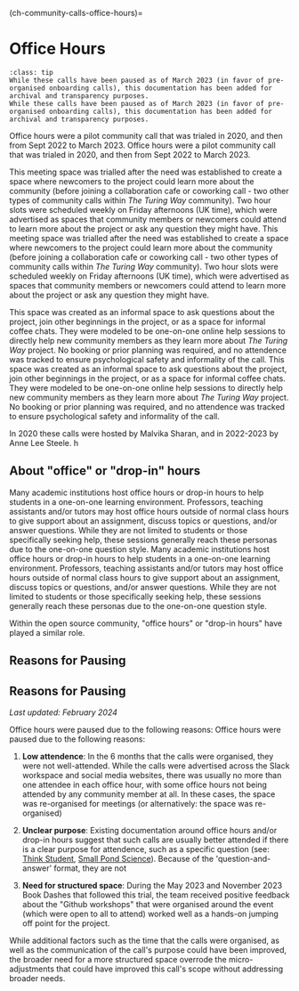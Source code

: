 (ch-community-calls-office-hours)=
# Office Hours

```{admonition} Note
:class: tip
While these calls have been paused as of March 2023 (in favor of pre-organised onboarding calls), this documentation has been added for archival and transparency purposes.
While these calls have been paused as of March 2023 (in favor of pre-organised onboarding calls), this documentation has been added for archival and transparency purposes.
```

Office hours were a pilot community call that was trialed in 2020, and then from Sept 2022 to March 2023. 
Office hours were a pilot community call that was trialed in 2020, and then from Sept 2022 to March 2023. 

This meeting space was trialled after the need was established to create a space where newcomers to the project could learn more about the community (before joining a collaboration cafe or coworking call - two other types of community calls within _The Turing Way_ community). 
Two hour slots were scheduled weekly on Friday afternoons (UK time), which were advertised as spaces that community members or newcomers could attend to learn more about the project or ask any question they might have.
This meeting space was trialled after the need was established to create a space where newcomers to the project could learn more about the community (before joining a collaboration cafe or coworking call - two other types of community calls within _The Turing Way_ community). 
Two hour slots were scheduled weekly on Friday afternoons (UK time), which were advertised as spaces that community members or newcomers could attend to learn more about the project or ask any question they might have.

This space was created as an informal space to ask questions about the project, join other beginnings in the project, or as a space for informal coffee chats. 
They were modeled to be one-on-one online help sessions to directly help new community members as they learn more about _The Turing Way_ project. 
No booking or prior planning was required, and no attendence was tracked to ensure psychological safety and informality of the call.
This space was created as an informal space to ask questions about the project, join other beginnings in the project, or as a space for informal coffee chats. 
They were modeled to be one-on-one online help sessions to directly help new community members as they learn more about _The Turing Way_ project. 
No booking or prior planning was required, and no attendence was tracked to ensure psychological safety and informality of the call.

In 2020 these calls were hosted by Malvika Sharan, and in 2022-2023 by Anne Lee Steele.  h

## About "office" or "drop-in" hours

Many academic institutions host office hours or drop-in hours to help students in a one-on-one learning environment.
Professors, teaching assistants and/or tutors may host office hours outside of normal class hours to give support about an assignment, discuss topics or questions, and/or answer questions.
While they are not limited to students or those specifically seeking help, these sessions generally reach these personas due to the one-on-one question style.
Many academic institutions host office hours or drop-in hours to help students in a one-on-one learning environment.
Professors, teaching assistants and/or tutors may host office hours outside of normal class hours to give support about an assignment, discuss topics or questions, and/or answer questions.
While they are not limited to students or those specifically seeking help, these sessions generally reach these personas due to the one-on-one question style.

Within the open source community, "office hours" or "drop-in hours" have played a similar role.

## Reasons for Pausing
## Reasons for Pausing

_Last updated: February 2024_ 

Office hours were paused due to the following reasons:
Office hours were paused due to the following reasons:

1. **Low attendence**: In the 6 months that the calls were organised, they were not well-attended. While the calls were advertised across the Slack workspace and social media websites, there was usually no more than one attendee in each office hour, with some office hours not being attended by any community member at all. In these cases, the space was re-organised for meetings  (or alternatively: the space was re-organised)

2. **Unclear purpose**: Existing documentation around office hours and/or drop-in hours suggest that such calls are usually better attended if there is a clear purpose for attendence, such as a specific question (see: [Think Student](https://thinkstudent.co.uk/what-is-a-drop-in-session-at-uni/), [Small Pond Science](https://smallpondscience.com/2016/03/21/what-are-office-hours-for/)). Because of the 'question-and-answer' format, they are not 

3. **Need for structured space**: During the May 2023 and November 2023 Book Dashes that followed this trial, the team received positive feedback about the "Github workshops" that were organised around the event (which were open to all to attend) worked well as a hands-on jumping off point for the project.  

While additional factors such as the time that the calls were organised, as well as the communication of the call's purpose could have been improved, the broader need for a more structured space overrode the micro-adjustments that could have improved this call's scope without addressing broader needs.